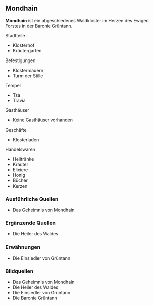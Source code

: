 ## Mondhain

**Mondhain** ist ein abgeschiedenes Waldkloster im Herzen des Ewigen Forstes in der Baronie Grüntann.

Stadtteile
* Klosterhof
* Kräutergarten

Befestigungen
* Klostermauern
* Turm der Stille

Tempel
* Tsa
* Travia

Gasthäuser
* Keine Gasthäuser vorhanden

Geschäfte
* Klosterladen

Handelswaren
* Heiltränke
* Kräuter
* Elixiere
* Honig
* Bücher
* Kerzen

### Ausführliche Quellen
* Das Geheimnis von Mondhain

### Ergänzende Quellen
* Die Heiler des Waldes

### Erwähnungen
* Die Einsiedler von Grüntann

### Bildquellen
* Das Geheimnis von Mondhain
* Die Heiler des Waldes
* Die Einsiedler von Grüntann
* Die Baronie Grüntann
